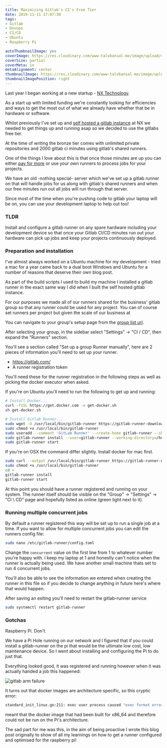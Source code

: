 ```yaml
---
title: Maximizing Gitlab's CI's Free Tier 
date: 2019-11-11 17:07:30
tags:
- Gitlab
- Devops
- CI/CD
- Ubuntu
- Raspberry Pi

autoThumbnailImage: yes
coverImage: https://res.cloudinary.com/www-talvbansal-me/image/upload/c_scale,w_1600/v1573492411/posts/welvegonden-lion.jpg
coverSize: partial
coverMeta: in
metaAlignment: center
thumbnailImage: https://res.cloudinary.com/www-talvbansal-me/image/upload/c_scale,w_280/v1573492411/posts/welvegonden-lion.jpg
thumbnailImagePosition: right
---
```


Last year I began working at a new startup - [NX Technology](https://nx-technology.com). 

As a start up with limited funding we're constantly looking for efficiencies and ways to get the most out of what we already have whether that be in hardware or software. 

Whilst previously I've set up and [self hosted a gitlab instance](/blog/setting-up-a-private-gitlab-server-on-ubuntu-1604/) at NX we needed to get things up and running asap so we decided to use the gitlabs free tier.

At the time of writing the bronze tier comes with unlimited private repositories and 2000 gitlab ci minutes using gitlab's shared runners.

One of the things I love about this is that once those minutes are up you can either [pay for more](https://customers.gitlab.com/plans) or use your own runners to process jobs for your projects.

We have an old -nothing special- server which we've set up a gitlab runner on that will handle jobs for us along with gitlab's shared runners and when our free minutes run out all jobs will run through that server.

Since most of the time when you're pushing code to gitlab your laptop will be on, you can use your development laptop to help out too!

<!-- more -->
### TLDR

Install and configure a gitlab runner on any spare hardware including your development device so that once your Gitlab CI/CD minutes run out your hardware can pick up jobs and keep your projects continuously deployed.

### Preparation and installation

I've almost always worked on a Ubuntu machine for my development - tried a mac for a year came back to a dual boot Windows and Ubuntu for a number of reasons that deserve their own blog post. 

As part of the build scripts I used to build my machine I installed a gitlab runner in the exact same way I did when I built the self hosted gitlab instance.

For our purposes we made all of our runners shared for the business' gitlab group so that any runner could be used for any project. You can of course set runners per project but given the scale of our business at  

You can navigate to your group's setup page from the [group list url](https://gitlab.com/dashboard/groups).

After selecting your group, in the sidebar select "Settings" -> "CI / CD", then expand the "Runners" section. 

You'll see a section called "Set up a group Runner manually", here are 2 pieces of information you'll need to set up your runner.
- https://gitlab.com/
- A runner registration token

You'll need these for the runner registration in the following steps as well as picking the docker executor when asked.

If you're on Ubuntu you'll need to run the following to get up and running:

```bash
# Install Docker...
curl -fsSL https://get.docker.com -o get-docker.sh
sh get-docker.sh

# Install Gitlab Runner...
sudo wget -O /usr/local/bin/gitlab-runner https://gitlab-runner-downloads.s3.amazonaws.com/latest/binaries/gitlab-runner-linux-amd64
sudo chmod +x /usr/local/bin/gitlab-runner
sudo useradd --comment 'GitLab Runner' --create-home gitlab-runner --shell /bin/bash
sudo gitlab-runner install --user=gitlab-runner --working-directory=/home/gitlab-runner
sudo gitlab-runner start
```

If you're on OSX the command differ slightly. Install docker for mac first.
```bash
sudo curl --output /usr/local/bin/gitlab-runner https://gitlab-runner-downloads.s3.amazonaws.com/latest/binaries/gitlab-runner-darwin-amd64
sudo chmod +x /usr/local/bin/gitlab-runner
cd ~
gitlab-runner install
gitlab-runner start
```

At this point you should have a runner registered and running on your system.
The runner itself should be visible on the "Group" -> "Settings" -> "CI \ CD"  page and hopefully listed as online (green light next to it).

### Running multiple concurrent jobs

By default a runner registered this way will be set up to run a single job at a time. If you want to allow for multiple concurrent jobs you can edit the runners config file:

```bash
sudo nano /etc/gitlab-runner/config.toml
```
Change the `concurrent` value on the first line from 1 to whatever number you're happy with. 
I keep my laptop at 1 and honestly can't notice when the runner is actually being used. We have another small machine thats set to run 4 concurrent jobs.

You'll also be able to see the information we entered when creating the runner in this file so if you decide to change anything in future here's where that would happen.

After saving an exiting you'll need to restart the gitlab-runner service

```bash
sudo systemctl restart gitlab-runner
```

### Gotchas

Raspberry Pi. Don't.

We have a Pi Hole running on our network and I figured that if you could install a gitlab-runner on the pi that would be the ultimate low cost, low maintenance device.
So I went about installing and configuring the Pi to do just that. 

Everything looked good, it was registered and running however when it was actually handed a job this happened:

![gitlab arm failure](https://res.cloudinary.com/www-talvbansal-me/image/upload/v1573510511/posts/failed-arm-job.png)

It turns out that docker images are architecture specific, so this cryptic error:

```bash
standard_init_linux.go:211: exec user process caused "exec format error"
```

meant that the docker image that had been built for x86_64 and therefore could not be run on the Pi's architecture. 

The sad part for me was this, in the aim of being proactive I wrote this blog post originally to show of all my learnings on how to get a runner configured and optimised for the raspberry pi!